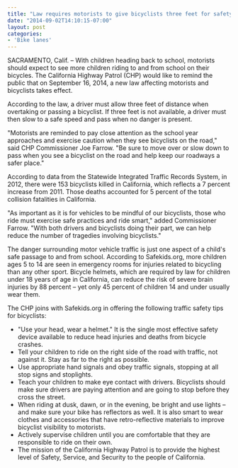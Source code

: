 ```yaml
---
title: "Law requires motorists to give bicyclists three feet for safety as new school year rolls in"
date: "2014-09-02T14:10:15-07:00"
layout: post
categories:
- 'Bike lanes'
---
```


SACRAMENTO, Calif. – With children heading back to school, motorists should expect to see more children riding to and from school on their bicycles. The California Highway Patrol (CHP) would like to remind the public that on September 16, 2014, a new law affecting motorists and bicyclists takes effect.

According to the law, a driver must allow three feet of distance when overtaking or passing a bicyclist. If three feet is not available, a driver must then slow to a safe speed and pass when no danger is present.

"Motorists are reminded to pay close attention as the school year approaches and exercise caution when they see bicyclists on the road," said CHP Commissioner Joe Farrow. "Be sure to move over or slow down to pass when you see a bicyclist on the road and help keep our roadways a safer place."

According to data from the Statewide Integrated Traffic Records System, in 2012, there were 153 bicyclists killed in California, which reflects a 7 percent increase from 2011. Those deaths accounted for 5 percent of the total collision fatalities in California.

"As important as it is for vehicles to be mindful of our bicyclists, those who ride must exercise safe practices and ride smart," added Commissioner Farrow. "With both drivers and bicyclists doing their part, we can help reduce the number of tragedies involving bicyclists."

The danger surrounding motor vehicle traffic is just one aspect of a child's safe passage to and from school. According to Safekids.org, more children ages 5 to 14 are seen in emergency rooms for injuries related to bicycling than any other sport. Bicycle helmets, which are required by law for children under 18 years of age in California, can reduce the risk of severe brain injuries by 88 percent – yet only 45 percent of children 14 and under usually wear them.

The CHP joins with Safekids.org in offering the following traffic safety tips for bicyclists:

- "Use your head, wear a helmet." It is the single most effective safety device available to reduce head injuries and deaths from bicycle crashes.
- Tell your children to ride on the right side of the road with traffic, not against it. Stay as far to the right as possible.
- Use appropriate hand signals and obey traffic signals, stopping at all stop signs and stoplights.
- Teach your children to make eye contact with drivers. Bicyclists should make sure drivers are paying attention and are going to stop before they cross the street.
- When riding at dusk, dawn, or in the evening, be bright and use lights – and make sure your bike has reflectors as well. It is also smart to wear clothes and accessories that have retro-reflective materials to improve bicyclist visibility to motorists.
- Actively supervise children until you are comfortable that they are responsible to ride on their own.
- The mission of the California Highway Patrol is to provide the highest level of Safety, Service, and Security to the people of California.